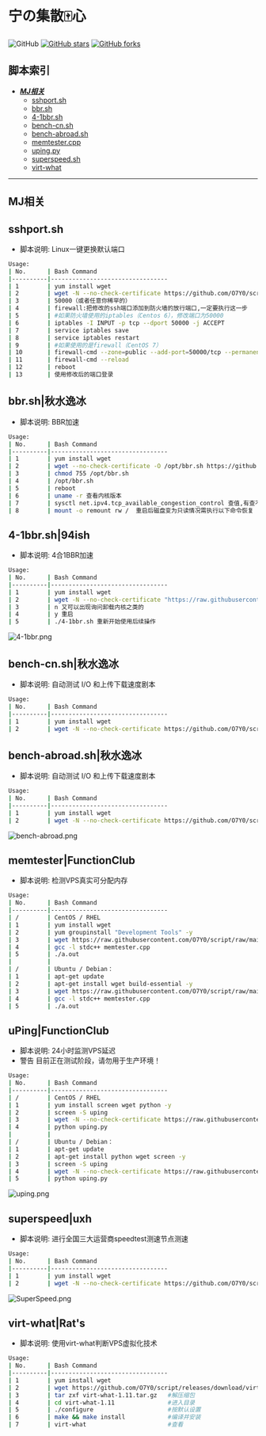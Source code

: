 # 宁の集散🀄心
![GitHub](https://img.shields.io/github/license/mashape/apistatus.svg)
[![GitHub stars](https://img.shields.io/github/stars/O7Y0/script.svg?style=popout&label=Stars)](https://github.com/O7Y0/script/stargazers)
[![GitHub forks](https://img.shields.io/github/forks/O7Y0/script.svg?style=popout&label=Fork)](https://github.com/O7Y0/script/fork)
## 脚本索引
* [***MJ相关***](#代理相关)
  * [sshport.sh](#sshport)
  * [bbr.sh](#bbr)
  * [4-1bbr.sh](#4-1bbr)
  * [bench-cn.sh](#bench)
  * [bench-abroad.sh](#bench-abroad)
  * [memtester.cpp](#memtester)
  * [uping.py](#uping)
  * [superspeed.sh](#superspeed)
  * [virt-what](https://github.com/O7Y0/script/releases/tag/virt-what)
---

## MJ相关

## sshport.sh

- 脚本说明: Linux一键更换默认端口

```bash
Usage:
| No.      | Bash Command                    
|----------|---------------------------------
| 1        | yum install wget
| 2        | wget -N --no-check-certificate https://github.com/O7Y0/script/raw/main/sshport.sh && chmod +x sshport.sh && bash sshport.sh
| 3        | 50000（或者任意你稀罕的）
| 4        | firewall:把修改的ssh端口添加到防火墙的放行端口,一定要执行这一步
| 5        | #如果防火墙使用的iptables（Centos 6），修改端口为50000
| 6        | iptables -I INPUT -p tcp --dport 50000 -j ACCEPT
| 7        | service iptables save
| 8        | service iptables restart
| 9        | #如果使用的是firewall（CentOS 7）
| 10       | firewall-cmd --zone=public --add-port=50000/tcp --permanent 
| 11       | firewall-cmd --reload
| 12       | reboot
| 13       | 使用修改后的端口登录
```

## bbr.sh|秋水逸冰

- 脚本说明: BBR加速

```bash
Usage:
| No.      | Bash Command                    
|----------|---------------------------------
| 1        | yum install wget
| 2        | wget --no-check-certificate -O /opt/bbr.sh https://github.com/O7Y0/script/raw/main/bbr.sh
| 3        | chmod 755 /opt/bbr.sh
| 4        | /opt/bbr.sh
| 5        | reboot
| 6        | uname -r 查看内核版本
| 7        | sysctl net.ipv4.tcp_available_congestion_control 查值,有查不查无所谓
| 8        | mount -o remount rw /  重启后磁盘变为只读情况需执行以下命令恢复
```

## 4-1bbr.sh|94ish

- 脚本说明: 4合1BBR加速

```bash
Usage:
| No.      | Bash Command                    
|----------|---------------------------------
| 1        | yum install wget
| 2        | wget -N --no-check-certificate "https://raw.githubusercontent.com/O7Y0/script/main/4-1bbr.sh" && chmod +x 4-1bbr.sh && ./4-1bbr.sh
| 3        | n 又可以出现询问卸载内核之类的
| 4        | y 重启
| 5        | ./4-1bbr.sh 重新开始使用后续操作
```
![4-1bbr.png](https://raw.githubusercontent.com/O7Y0/script/main/4-1bbr.png)
## bench-cn.sh|秋水逸冰

- 脚本说明: 自动测试 I/O 和上传下载速度剧本
```bash
Usage:
| No.      | Bash Command                    
|----------|---------------------------------
| 1        | yum install wget
| 2        | wget -N --no-check-certificate https://github.com/O7Y0/script/raw/main/bench-cn.sh && chmod +x bench-cn.sh && bash bench-cn.sh
```
## bench-abroad.sh|秋水逸冰

- 脚本说明: 自动测试 I/O 和上传下载速度剧本
```bash
Usage:
| No.      | Bash Command                    
|----------|---------------------------------
| 1        | yum install wget
| 2        | wget -N --no-check-certificate https://github.com/O7Y0/script/raw/main/bench-abroad.sh && chmod +x bench-abroad.sh && bash bench-abroad.sh
```
![bench-abroad.png](https://raw.githubusercontent.com/O7Y0/script/main/bench-abroad.png)
## memtester|FunctionClub

- 脚本说明: 检测VPS真实可分配内存
```bash
Usage:
| No.      | Bash Command                    
|----------|---------------------------------
| /        | CentOS / RHEL
| 1        | yum install wget
| 2        | yum groupinstall "Development Tools" -y
| 3        | wget https://raw.githubusercontent.com/O7Y0/script/raw/main/memtester.cpp
| 4        | gcc -l stdc++ memtester.cpp
| 5        | ./a.out
|          | 
| /        | Ubuntu / Debian：
| 1        | apt-get update
| 2        | apt-get install wget build-essential -y
| 3        | wget https://raw.githubusercontent.com/O7Y0/script/raw/main/memtester.cpp
| 4        | gcc -l stdc++ memtester.cpp
| 5        | ./a.out
```

## uPing|FunctionClub

- 脚本说明: 24小时监测VPS延迟
- 警告
目前正在测试阶段，请勿用于生产环境！
```bash
Usage:
| No.      | Bash Command                    
|----------|---------------------------------
| /        | CentOS / RHEL
| 1        | yum install screen wget python -y
| 2        | screen -S uping
| 3        | wget -N --no-check-certificate https://raw.githubusercontent.com/O7Y0/script/main/uping.py
| 4        | python uping.py
|          | 
| /        | Ubuntu / Debian：
| 1        | apt-get update
| 2        | apt-get install python wget screen -y
| 3        | screen -S uping
| 4        | wget -N --no-check-certificate https://raw.githubusercontent.com/O7Y0/script/main/uping.py
| 5        | python uping.py
```
![uping.png](https://raw.githubusercontent.com/O7Y0/script/main/uping.png)

## superspeed|uxh

- 脚本说明: 进行全国三大运营商speedtest测速节点测速
```bash
Usage:
| No.      | Bash Command                    
|----------|---------------------------------
| 1        | yum install wget
| 2        | wget -N --no-check-certificate https://github.com/O7Y0/script/raw/main/superspeed.sh && chmod +x superspeed.sh && bash superspeed.sh
```
![SuperSpeed.png](https://raw.githubusercontent.com/O7Y0/script/main/SuperSpeed.png)

## virt-what|Rat's

- 脚本说明: 使用virt-what判断VPS虚拟化技术
```bash
Usage:
| No.      | Bash Command                    
|----------|---------------------------------
| 1        | yum install wget
| 2        | wget https://github.com/O7Y0/script/releases/download/virt-what/virt-what-1.11.tar.gz
| 3        | tar zxf virt-what-1.11.tar.gz   #解压缩包
| 4        | cd virt-what-1.11               #进入目录
| 5        | ./configure                     #按默认设置
| 6        | make && make install            #编译并安装
| 7        | virt-what                       #查看
```
